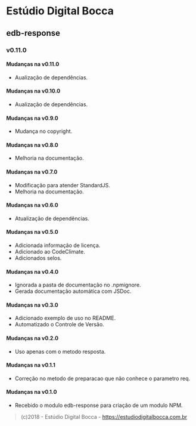 # Estúdio Digital Bocca

## edb-response

### v0.11.0

#### Mudanças na v0.11.0

- Aualização de dependências.

#### Mudanças na v0.10.0

- Aualização de dependências.

#### Mudanças na v0.9.0

- Mudança no copyright.

#### Mudanças na v0.8.0

- Melhoria na documentação.

#### Mudanças na v0.7.0

- Modificação para atender StandardJS.
- Melhoria na documentação.

#### Mudanças na v0.6.0

- Atualização de dependências.

#### Mudanças na v0.5.0

- Adicionada informação de licença.
- Adicionado ao CodeClimate.
- Adicionados selos.

#### Mudanças na v0.4.0

- Ignorada a pasta de documentação no .npmignore.
- Gerada documentação automática com JSDoc.

#### Mudanças na v0.3.0

- Adicionado exemplo de uso no README.
- Automatizado o Controle de Versão.

#### Mudanças na v0.2.0

- Uso apenas com o metodo resposta.

#### Mudanças na v0.1.1

- Correção no metodo de preparacao que não conhece o parametro req.

#### Mudanças na v0.1.0

- Recebido o modulo edb-response para criação de um modulo NPM.

> (c)2018 - Estúdio Digital Bocca - <https://estudiodigitalbocca.com.br>